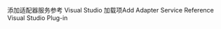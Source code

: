 <span data-ttu-id="e1db7-101">添加适配器服务参考 Visual Studio 加载项</span><span class="sxs-lookup"><span data-stu-id="e1db7-101">Add Adapter Service Reference Visual Studio Plug-in</span></span>